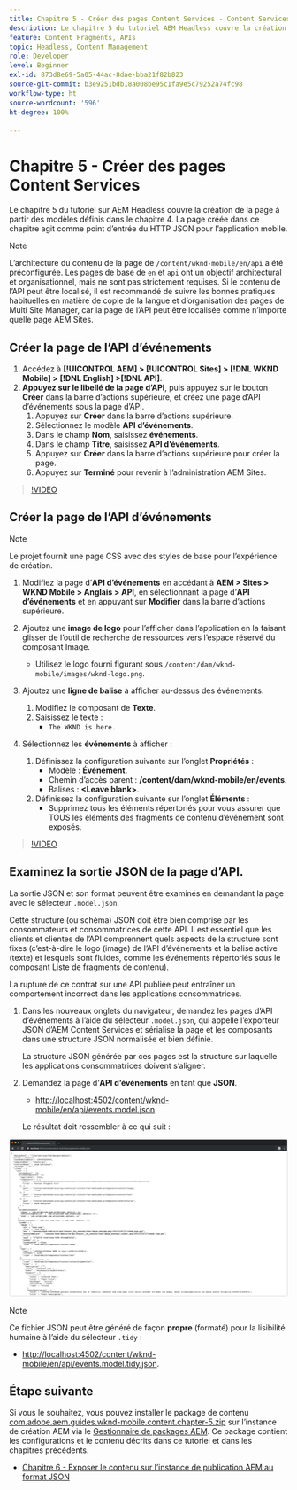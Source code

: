 ```yaml
---
title: Chapitre 5 - Créer des pages Content Services - Content Services
description: Le chapitre 5 du tutoriel AEM Headless couvre la création de pages à partir des modèles définis dans le chapitre 4. Ces pages se comportent comme les point d’entrées du HTTP JSON.
feature: Content Fragments, APIs
topic: Headless, Content Management
role: Developer
level: Beginner
exl-id: 873d8e69-5a05-44ac-8dae-bba21f82b823
source-git-commit: b3e9251bdb18a008be95c1fa9e5c79252a74fc98
workflow-type: ht
source-wordcount: '596'
ht-degree: 100%

---
```


# Chapitre 5 - Créer des pages Content Services

Le chapitre 5 du tutoriel sur AEM Headless couvre la création de la page à partir des modèles définis dans le chapitre 4. La page créée dans ce chapitre agit comme point d’entrée du HTTP JSON pour l’application mobile.

>[!NOTE]
>
> L’architecture du contenu de la page de `/content/wknd-mobile/en/api` a été préconfigurée. Les pages de base de `en` et `api` ont un objectif architectural et organisationnel, mais ne sont pas strictement requises. Si le contenu de l’API peut être localisé, il est recommandé de suivre les bonnes pratiques habituelles en matière de copie de la langue et d’organisation des pages de Multi Site Manager, car la page de l’API peut être localisée comme n’importe quelle page AEM Sites.

## Créer la page de l’API d’événements

1. Accédez à **[!UICONTROL AEM] > [!UICONTROL Sites] > [!DNL WKND Mobile] > [!DNL English] >[!DNL API]**.
1. **Appuyez sur le libellé de la page d’API**, puis appuyez sur le bouton **Créer** dans la barre d’actions supérieure, et créez une page d’API d’événements sous la page d’API.
   1. Appuyez sur **Créer** dans la barre d’actions supérieure.
   1. Sélectionnez le modèle **API d’événements**.
   1. Dans le champ **Nom**, saisissez **événements**.
   1. Dans le champ **Titre**, saisissez **API d’événements**.
   1. Appuyez sur **Créer** dans la barre d’actions supérieure pour créer la page.
   1. Appuyez sur **Terminé** pour revenir à l’administration AEM Sites.

>[!VIDEO](https://video.tv.adobe.com/v/28340?quality=12&learn=on)

## Créer la page de l’API d’événements

>[!NOTE]
>
> Le projet fournit une page CSS avec des styles de base pour l’expérience de création.

1. Modifiez la page d’**API d’événements** en accédant à **AEM > Sites > WKND Mobile > Anglais > API**, en sélectionnant la page d’**API d’événements** et en appuyant sur **Modifier** dans la barre d’actions supérieure.
1. Ajoutez une **image de logo** pour l’afficher dans l’application en la faisant glisser de l’outil de recherche de ressources vers l’espace réservé du composant Image.
   * Utilisez le logo fourni figurant sous `/content/dam/wknd-mobile/images/wknd-logo.png`.

1. Ajoutez une **ligne de balise** à afficher au-dessus des événements.
   1. Modifiez le composant de **Texte**.
   1. Saisissez le texte :
      * `The WKND is here.`

1. Sélectionnez les **événements** à afficher :
   1. Définissez la configuration suivante sur l’onglet **Propriétés** :
      * Modèle : **Événement**.
      * Chemin d’accès parent : **/content/dam/wknd-mobile/en/events**.
      * Balises : **&lt;Leave blank>**.
   1. Définissez la configuration suivante sur l’onglet **Éléments** :
      * Supprimez tous les éléments répertoriés pour vous assurer que TOUS les éléments des fragments de contenu d’événement sont exposés.

>[!VIDEO](https://video.tv.adobe.com/v/28339?quality=12&learn=on)

## Examinez la sortie JSON de la page d’API.

La sortie JSON et son format peuvent être examinés en demandant la page avec le sélecteur `.model.json`.

Cette structure (ou schéma) JSON doit être bien comprise par les consommateurs et consommatrices de cette API. Il est essentiel que les clients et clientes de l’API comprennent quels aspects de la structure sont fixes (c’est-à-dire le logo (image) de l’API d’événements et la balise active (texte) et lesquels sont fluides, comme les événements répertoriés sous le composant Liste de fragments de contenu).

La rupture de ce contrat sur une API publiée peut entraîner un comportement incorrect dans les applications consommatrices.

1. Dans les nouveaux onglets du navigateur, demandez les pages d’API d’événements à l’aide du sélecteur `.model.json`, qui appelle l’exporteur JSON d’AEM Content Services et sérialise la page et les composants dans une structure JSON normalisée et bien définie.

   La structure JSON générée par ces pages est la structure sur laquelle les applications consommatrices doivent s’aligner.

1. Demandez la page d’**API d’événements** en tant que **JSON**.

   * [http://localhost:4502/content/wknd-mobile/en/api/events.model.json](http://localhost:4502/content/wknd-mobile/en/api/events.model.tidy.json).

   Le résultat doit ressembler à ce qui suit :

![Sortie JSON AEM Content Services.](assets/chapter-5/json-output.png)

>[!NOTE]
>
> Ce fichier JSON peut être généré de façon **propre** (formaté) pour la lisibilité humaine à l’aide du sélecteur `.tidy` :
> * [http://localhost:4502/content/wknd-mobile/en/api/events.model.tidy.json](http://localhost:4502/content/wknd-mobile/en/api/events.model.tidy.json).

## Étape suivante

Si vous le souhaitez, vous pouvez installer le package de contenu [com.adobe.aem.guides.wknd-mobile.content.chapter-5.zip](https://github.com/adobe/aem-guides-wknd-mobile/releases/latest) sur l’instance de création AEM via le [Gestionnaire de packages AEM](http://localhost:4502/crx/packmgr/index.jsp). Ce package contient les configurations et le contenu décrits dans ce tutoriel et dans les chapitres précédents.

* [Chapitre 6 - Exposer le contenu sur l’instance de publication AEM au format JSON](./chapter-6.md)
